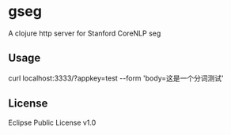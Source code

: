 gseg
====

A clojure http server for Stanford CoreNLP seg

## Usage
curl localhost:3333/?appkey=test --form 'body=这是一个分词测试'

License
--------

Eclipse Public License v1.0
